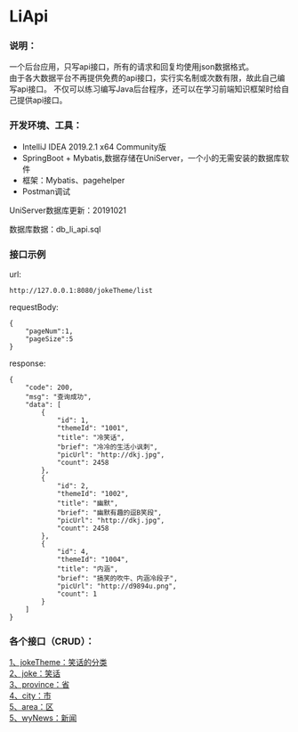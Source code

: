 # LiApi
### 说明：  
一个后台应用，只写api接口，所有的请求和回复均使用json数据格式。  
由于各大数据平台不再提供免费的api接口，实行实名制或次数有限，故此自己编写api接口。
不仅可以练习编写Java后台程序，还可以在学习前端知识框架时给自己提供api接口。 

### 开发环境、工具：  
* IntelliJ IDEA 2019.2.1 x64  Community版  
* SpringBoot + Mybatis,数据存储在UniServer，一个小的无需安装的数据库软件  
* 框架：Mybatis、pagehelper
* Postman调试  
  
UniServer数据库更新：20191021  
  
数据库数据：db_li_api.sql
  
### 接口示例  
url:
```
http://127.0.0.1:8080/jokeTheme/list
```
requestBody:
```
{
	"pageNum":1,
	"pageSize":5
}
```
response:
```
{
    "code": 200,
    "msg": "查询成功",
    "data": [
        {
            "id": 1,
            "themeId": "1001",
            "title": "冷笑话",
            "brief": "冷冷的生活小讽刺",
            "picUrl": "http://dkj.jpg",
            "count": 2458
        },
        {
            "id": 2,
            "themeId": "1002",
            "title": "幽默",
            "brief": "幽默有趣的逗B笑段",
            "picUrl": "http://dkj.jpg",
            "count": 2458
        },
        {
            "id": 4,
            "themeId": "1004",
            "title": "内涵",
            "brief": "搞笑的吹牛、内涵冷段子",
            "picUrl": "http://d9894u.png",
            "count": 1
        }
    ]
}
```
  
 
### 各个接口（CRUD）：  
[1、jokeTheme：笑话的分类](https://github.com/shuguoli68/LiApi/blob/master/docs/jokeTheme.md)  
[2、joke：笑话](https://github.com/shuguoli68/LiApi/blob/master/docs/joke.md)  
[3、province：省](https://github.com/shuguoli68/LiApi/blob/master/docs/province.md)  
[4、city：市](https://github.com/shuguoli68/LiApi/blob/master/docs/city.md)  
[5、area：区](https://github.com/shuguoli68/LiApi/blob/master/docs/area.md)  
[5、wyNews：新闻](https://github.com/shuguoli68/LiApi/blob/master/docs/wyNews.md)  

